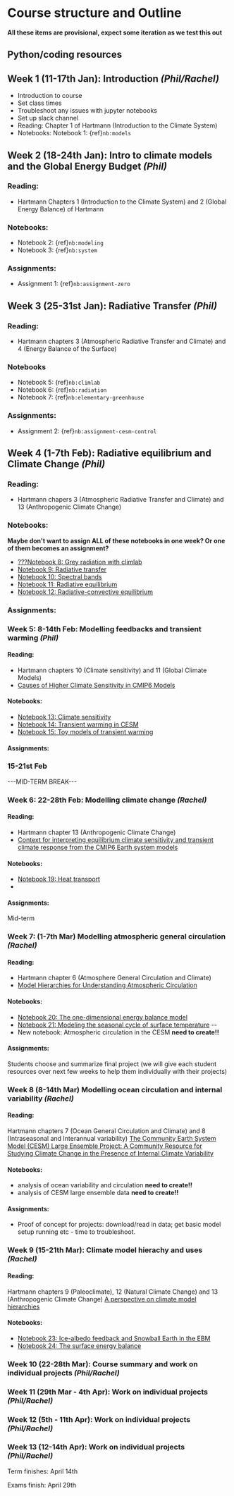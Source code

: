 # Course structure and Outline

**All these items are provisional, expect some iteration as we test this out**

## Python/coding resources



## Week 1 (11-17th Jan): Introduction _(Phil/Rachel)_
- Introduction to course
- Set class times
- Troubleshoot any issues with jupyter notebooks
- Set up slack channel
- Reading: Chapter 1 of Hartmann (Introduction to the Climate System)
- Notebooks: Notebook 1: {ref}`nb:models`


## Week 2 (18-24th Jan): Intro to climate models and the Global Energy Budget _(Phil)_
### Reading:
- Hartmann Chapters 1 (Introduction to the Climate System) and 2 (Global Energy Balance) of Hartmann
### Notebooks:
- Notebook 2: {ref}`nb:modeling`
- Notebook 3: {ref}`nb:system`

### Assignments:

- Assignment 1: {ref}`nb:assignment-zero`


## Week 3 (25-31st Jan): Radiative Transfer _(Phil)_
### Reading:

- Hartmann chapters 3 (Atmospheric Radiative Transfer and Climate) and 4 (Energy Balance of the Surface)

### Notebooks
- Notebook 5: {ref}`nb:climlab`
- Notebook 6: {ref}`nb:radiation` 
- Notebook 7: {ref}`nb:elementary-greenhouse`

### Assignments:

- Assignment 2: {ref}`nb:assignment-cesm-control`

## Week 4 (1-7th Feb): Radiative equilibrium and Climate Change _(Phil)_
### Reading:
- Hartmann chapers 3 (Atmospheric Radiative Transfer and Climate) and 13 (Anthropogenic Climate Change)

### Notebooks:
**Maybe don't want to assign ALL of these notebooks in one week? Or one of them becomes an assignment?**
- [???Notebook 8: Grey radiation with climlab](https://brian-rose.github.io/ClimateLaboratoryBook/courseware/grey-radiation-climlab.html)
- [Notebook 9: Radiative transfer](https://brian-rose.github.io/ClimateLaboratoryBook/courseware/radiative-transfer.html)
- [Notebook 10: Spectral bands](https://brian-rose.github.io/ClimateLaboratoryBook/courseware/spectral-bands.html)
- [Notebook 11: Radiative equilibrium](https://brian-rose.github.io/ClimateLaboratoryBook/courseware/radeq.html)
- [Notebook 12: Radiative-convective equilibrium](https://brian-rose.github.io/ClimateLaboratoryBook/courseware/rce.html)

### Assignments:

### Week 5: 8-14th Feb: Modelling feedbacks and transient warming _(Phil)_
#### Reading:
- Hartmann chapters 10 (Climate sensitivity) and 11 (Global Climate Models) 
- [Causes of Higher Climate Sensitivity in CMIP6 Models](https://agupubs.onlinelibrary.wiley.com/doi/full/10.1029/2019GL085782)

#### Notebooks:
- [Notebook 13: Climate sensitivity](https://brian-rose.github.io/ClimateLaboratoryBook/courseware/sensitivity-feedback.html)
- [Notebook 14: Transient warming in CESM](https://brian-rose.github.io/ClimateLaboratoryBook/courseware/transient-cesm.html)
- [Notebook 15: Toy models of transient warming](https://brian-rose.github.io/ClimateLaboratoryBook/courseware/transient-toy.html)
#### Assignments:

### 15-21st Feb
---MID-TERM BREAK---

### Week 6: 22-28th Feb: Modelling climate change _(Rachel)_
#### Reading:
- Hartmann chapter 13 (Anthropogenic Climate Change)
- [Context for interpreting equilibrium climate sensitivity and transient climate response from the CMIP6 Earth system models](https://advances.sciencemag.org/content/6/26/eaba1981)
#### Notebooks:
- [Notebook 19: Heat transport](https://brian-rose.github.io/ClimateLaboratoryBook/courseware/heat-transport.html)
- 

#### Assignments: 
Mid-term

### Week 7: (1-7th Mar) Modelling atmospheric general circulation _(Rachel)_
#### Reading:
- Hartmann chapter 6 (Atmosphere General Circulation and Climate)
- [Model Hierarchies for Understanding Atmospheric Circulation](https://agupubs.onlinelibrary.wiley.com/doi/abs/10.1029/2018RG000607)


#### Notebooks:
- [Notebook 20: The one-dimensional energy balance model](https://brian-rose.github.io/ClimateLaboratoryBook/courseware/one-dim-ebm.html)
- [Notebook 21: Modeling the seasonal cycle of surface temperature](https://brian-rose.github.io/ClimateLaboratoryBook/courseware/seasonal-cycle.html)
--
- New notebook: Atmospheric circulation in the CESM **need to create!!**

#### Assignments:
Students choose and summarize final project (we will give each student resources over next few weeks to help them individually with their projects)

### Week 8 (8-14th Mar) Modelling ocean circulation and internal variability _(Rachel)_
#### Reading:
Hartmann chapters 7 (Ocean General Circulation and Climate) and 8 (Intraseasonal and Interannual variability) 
[The Community Earth System Model (CESM) Large Ensemble Project: A Community Resource for Studying Climate Change in the Presence of Internal Climate Variability](https://journals.ametsoc.org/view/journals/bams/96/8/bams-d-13-00255.1.xml)

#### Notebooks:
- analysis of ocean variability and circulation **need to create!!**
- analysis of CESM large ensemble data **need to create!!**

#### Assignments: 
- Proof of concept for projects: download/read in data; get basic model setup running etc - time to troubleshoot.

### Week 9 (15-21th Mar): Climate model hierachy and uses _(Rachel)_

#### Reading:
Hartmann chapters 9 (Paleoclimate), 12 (Natural Climate Change) and 13 (Anthropogenic Climate Change)
[A perspective on climate model hierarchies](https://agupubs.onlinelibrary.wiley.com/doi/full/10.1002/2017MS001038)

#### Notebooks:
- [Notebook 23: Ice-albedo feedback and Snowball Earth in the EBM](https://brian-rose.github.io/ClimateLaboratoryBook/courseware/albedo-snowball.html)
- [Notebook 24: The surface energy balance](https://brian-rose.github.io/ClimateLaboratoryBook/courseware/surface-energy-balance.html)


### Week 10 (22-28th Mar): Course summary and work on individual projects _(Phil/Rachel)_

### Week 11 (29th Mar - 4th Apr): Work on individual projects _(Phil/Rachel)_

### Week 12 (5th - 11th Apr): Work on individual projects _(Phil/Rachel)_

### Week 13 (12-14th Apr): Work on individual projects _(Phil/Rachel)_



Term finishes: April 14th

Exams finish: April 29th
